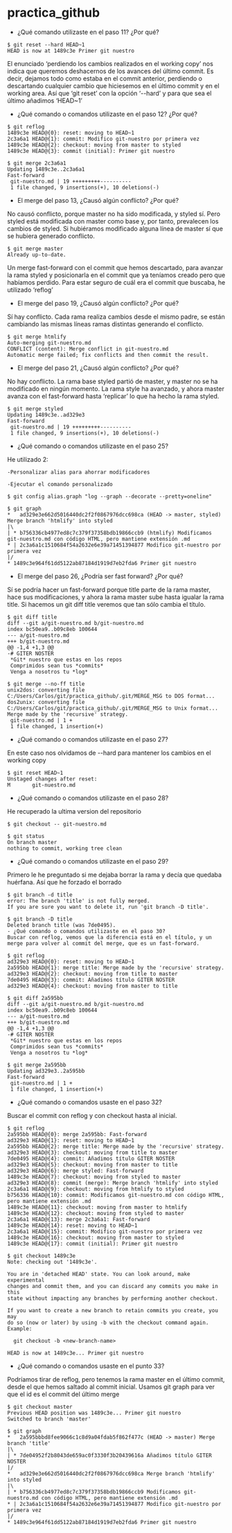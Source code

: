 # practica_github

- ¿Qué comando utilizaste en el paso 11? ¿Por qué?

```
$ git reset --hard HEAD~1
HEAD is now at 1489c3e Primer git nuestro
```

El enunciado ‘perdiendo los cambios realizados en el working copy’ nos indica que queremos deshacernos de los avances del último commit. Es decir, dejamos todo como estaba en el commit anterior, perdiendo o descartando cualquier cambio que hiciesemos en el último commit y en el working area.
Así que ‘git reset’ con la opción ‘--hard’ y para que sea el último añadimos ‘HEAD~1’

- ¿Qué comando o comandos utilizaste en el paso 12? ¿Por qué?

```
$ git reflog
1489c3e HEAD@{0}: reset: moving to HEAD~1
2c3a6a1 HEAD@{1}: commit: Modifico git-nuestro por primera vez
1489c3e HEAD@{2}: checkout: moving from master to styled
1489c3e HEAD@{3}: commit (initial): Primer git nuestro

$ git merge 2c3a6a1
Updating 1489c3e..2c3a6a1
Fast-forward
 git-nuestro.md | 19 +++++++++----------
 1 file changed, 9 insertions(+), 10 deletions(-)
```

- El merge del paso 13, ¿Causó algún conflicto? ¿Por qué?

No causó conflicto, porque master no ha sido modificada, y styled sí.
Pero styled está modificada con master como base y, por tanto, prevalecen los cambios de styled. Si hubiéramos modificado alguna línea de master sí que se hubiera generado conflicto.

```
$ git merge master
Already up-to-date.
```

Un merge fast-forward con el commit que hemos descartado, para avanzar la rama styled y posicionarla en el commit que ya teníamos creado pero que habíamos perdido.
Para estar seguro de cuál era el commit que buscaba, he utilizado ‘reflog’

- El merge del paso 19, ¿Causó algún conflicto? ¿Por qué?

Sí hay conflicto.
Cada rama realiza cambios desde el mismo padre, se están cambiando las mismas líneas ramas distintas generando el conflicto.

```
$ git merge htmlify
Auto-merging git-nuestro.md
CONFLICT (content): Merge conflict in git-nuestro.md
Automatic merge failed; fix conflicts and then commit the result.
```

- El merge del paso 21, ¿Causó algún conflicto? ¿Por qué?

No hay conflicto.
La rama base styled partió de master, y master no se ha modificado en ningún momento. La rama style ha avanzado, y ahora master avanza con el fast-forward hasta ‘replicar’ lo que ha hecho la rama styled.

```
$ git merge styled
Updating 1489c3e..ad329e3
Fast-forward
 git-nuestro.md | 19 +++++++++----------
 1 file changed, 9 insertions(+), 10 deletions(-)
```

- ¿Qué comando o comandos utilizaste en el paso 25?

He utilizado 2:

    -Personalizar alias para ahorrar modificadores

    -Ejecutar el comando personalizado

```
$ git config alias.graph "log --graph --decorate --pretty=oneline"

$ git graph
*   ad329e3e662d5016440dc2f2f0867976dcc698ca (HEAD -> master, styled) Merge branch 'htmlify' into styled
|\
| * b756336cb4977ed8c7c379f37358bdb19866ccb9 (htmlify) Modificamos git-nuestro.md con código HTML, pero mantiene extensión .md
* | 2c3a6a1c1510684f54a2632e6e39a71451394877 Modifico git-nuestro por primera vez
|/
* 1489c3e964f61dd5122ab87184d1919d7eb2fda6 Primer git nuestro
```

- El merge del paso 26, ¿Podría ser fast forward? ¿Por qué?

Sí se podría hacer un fast-forward porque title parte de la rama master, hace sus modificaciones, y ahora la rama master sube hasta igualar la rama title.
Si hacemos un git diff title veremos que tan sólo cambia el título.

```
$ git diff title
diff --git a/git-nuestro.md b/git-nuestro.md
index bc50ea9..b09c8eb 100644
--- a/git-nuestro.md
+++ b/git-nuestro.md
@@ -1,4 +1,3 @@
-# GITER NOSTER
 *Git* nuestro que estas en los repos
 Comprimidos sean tus *commits*
 Venga a nosotros tu *log*

$ git merge --no-ff title
unix2dos: converting file C:/Users/Carlos/git/practica_github/.git/MERGE_MSG to DOS format...
dos2unix: converting file C:/Users/Carlos/git/practica_github/.git/MERGE_MSG to Unix format...
Merge made by the 'recursive' strategy.
 git-nuestro.md | 1 +
 1 file changed, 1 insertion(+)
```

- ¿Qué comando o comandos utilizaste en el paso 27?

En este caso nos olvidamos de --hard para mantener los cambios en el working copy

```
$ git reset HEAD~1
Unstaged changes after reset:
M       git-nuestro.md
```

- ¿Qué comando o comandos utilizaste en el paso 28?

He recuperado la ultima version del repositorio

```
$ git checkout -- git-nuestro.md

$ git status
On branch master
nothing to commit, working tree clean
```

- ¿Qué comando o comandos utilizaste en el paso 29?

Primero le he preguntado si me dejaba borrar la rama y decía que quedaba huérfana. Así que he forzado el borrado

```
$ git branch -d title
error: The branch 'title' is not fully merged.
If you are sure you want to delete it, run 'git branch -D title'.

$ git branch -D title
Deleted branch title (was 7de0495).
- ¿Qué comando o comandos utilizaste en el paso 30?
Buscar con reflog, vemos que la diferencia está en el título, y un merge para volver al commit del merge, que es un fast-forward.

$ git reflog
ad329e3 HEAD@{0}: reset: moving to HEAD~1
2a595bb HEAD@{1}: merge title: Merge made by the 'recursive' strategy.
ad329e3 HEAD@{2}: checkout: moving from title to master
7de0495 HEAD@{3}: commit: Añadimos título GITER NOSTER
ad329e3 HEAD@{4}: checkout: moving from master to title

$ git diff 2a595bb
diff --git a/git-nuestro.md b/git-nuestro.md
index bc50ea9..b09c8eb 100644
--- a/git-nuestro.md
+++ b/git-nuestro.md
@@ -1,4 +1,3 @@
-# GITER NOSTER
 *Git* nuestro que estas en los repos
 Comprimidos sean tus *commits*
 Venga a nosotros tu *log*

$ git merge 2a595bb
Updating ad329e3..2a595bb
Fast-forward
 git-nuestro.md | 1 +
 1 file changed, 1 insertion(+)
```

- ¿Qué comando o comandos usaste en el paso 32?

Buscar el commit con reflog y con checkout hasta al inicial.

```
$ git reflog
2a595bb HEAD@{0}: merge 2a595bb: Fast-forward
ad329e3 HEAD@{1}: reset: moving to HEAD~1
2a595bb HEAD@{2}: merge title: Merge made by the 'recursive' strategy.
ad329e3 HEAD@{3}: checkout: moving from title to master
7de0495 HEAD@{4}: commit: Añadimos título GITER NOSTER
ad329e3 HEAD@{5}: checkout: moving from master to title
ad329e3 HEAD@{6}: merge styled: Fast-forward
1489c3e HEAD@{7}: checkout: moving from styled to master
ad329e3 HEAD@{8}: commit (merge): Merge branch 'htmlify' into styled
2c3a6a1 HEAD@{9}: checkout: moving from htmlify to styled
b756336 HEAD@{10}: commit: Modificamos git-nuestro.md con código HTML, pero mantiene extensión .md
1489c3e HEAD@{11}: checkout: moving from master to htmlify
1489c3e HEAD@{12}: checkout: moving from styled to master
2c3a6a1 HEAD@{13}: merge 2c3a6a1: Fast-forward
1489c3e HEAD@{14}: reset: moving to HEAD~1
2c3a6a1 HEAD@{15}: commit: Modifico git-nuestro por primera vez
1489c3e HEAD@{16}: checkout: moving from master to styled
1489c3e HEAD@{17}: commit (initial): Primer git nuestro

$ git checkout 1489c3e
Note: checking out '1489c3e'.

You are in 'detached HEAD' state. You can look around, make experimental
changes and commit them, and you can discard any commits you make in this
state without impacting any branches by performing another checkout.

If you want to create a new branch to retain commits you create, you may
do so (now or later) by using -b with the checkout command again. Example:

  git checkout -b <new-branch-name>

HEAD is now at 1489c3e... Primer git nuestro
```

- ¿Qué comando o comandos usaste en el punto 33?

Podríamos tirar de reflog, pero tenemos la rama master en el último commit, desde el que hemos saltado al commit inicial.
Usamos git graph para ver que el id es el commit del último merge

```
$ git checkout master
Previous HEAD position was 1489c3e... Primer git nuestro
Switched to branch 'master'

$ git graph
*   2a595bbbd8fee9066c1c8d9a04fdab5f862f477c (HEAD -> master) Merge branch 'title'
|\
| * 7de04952f2b8043de659ac0f3330f3b20439616a Añadimos título GITER NOSTER
|/
*   ad329e3e662d5016440dc2f2f0867976dcc698ca Merge branch 'htmlify' into styled
|\
| * b756336cb4977ed8c7c379f37358bdb19866ccb9 Modificamos git-nuestro.md con código HTML, pero mantiene extensión .md
* | 2c3a6a1c1510684f54a2632e6e39a71451394877 Modifico git-nuestro por primera vez
|/
* 1489c3e964f61dd5122ab87184d1919d7eb2fda6 Primer git nuestro
```